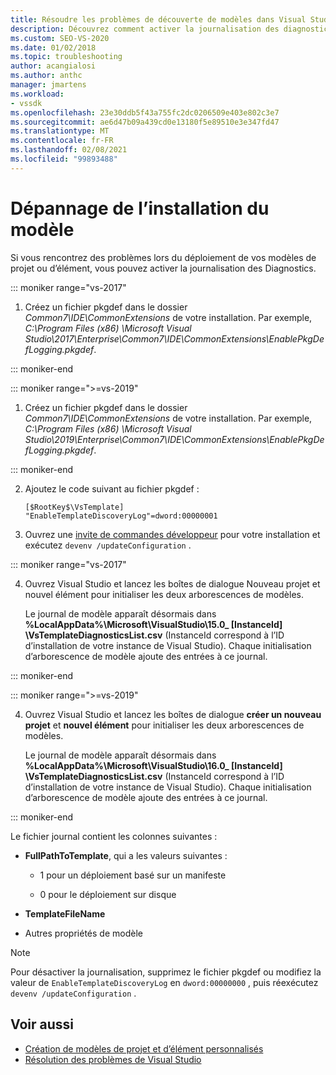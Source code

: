 ```yaml
---
title: Résoudre les problèmes de découverte de modèles dans Visual Studio | Microsoft Docs
description: Découvrez comment activer la journalisation des diagnostics pour résoudre les problèmes de déploiement de projets et de modèles personnalisés dans le kit de développement logiciel (SDK) Visual Studio.
ms.custom: SEO-VS-2020
ms.date: 01/02/2018
ms.topic: troubleshooting
author: acangialosi
ms.author: anthc
manager: jmartens
ms.workload:
- vssdk
ms.openlocfilehash: 23e30ddb5f43a755fc2dc0206509e403e802c3e7
ms.sourcegitcommit: ae6d47b09a439cd0e13180f5e89510e3e347fd47
ms.translationtype: MT
ms.contentlocale: fr-FR
ms.lasthandoff: 02/08/2021
ms.locfileid: "99893488"
---
```

# <a name="troubleshooting-template-installation"></a>Dépannage de l’installation du modèle

Si vous rencontrez des problèmes lors du déploiement de vos modèles de projet ou d’élément, vous pouvez activer la journalisation des Diagnostics.

::: moniker range="vs-2017"

1. Créez un fichier pkgdef dans le dossier *Common7\IDE\CommonExtensions* de votre installation. Par exemple, *C:\Program Files (x86) \Microsoft Visual Studio\2017\Enterprise\Common7\IDE\CommonExtensions\EnablePkgDefLogging.pkgdef*.

::: moniker-end

::: moniker range=">=vs-2019"

1. Créez un fichier pkgdef dans le dossier *Common7\IDE\CommonExtensions* de votre installation. Par exemple, *C:\Program Files (x86) \Microsoft Visual Studio\2019\Enterprise\Common7\IDE\CommonExtensions\EnablePkgDefLogging.pkgdef*.

::: moniker-end

2. Ajoutez le code suivant au fichier pkgdef :

    ```
    [$RootKey$\VsTemplate]
    "EnableTemplateDiscoveryLog"=dword:00000001
    ```

3. Ouvrez une [invite de commandes développeur](/dotnet/framework/tools/developer-command-prompt-for-vs) pour votre installation et exécutez `devenv /updateConfiguration` .

::: moniker range="vs-2017"

4. Ouvrez Visual Studio et lancez les boîtes de dialogue Nouveau projet et nouvel élément pour initialiser les deux arborescences de modèles.

   Le journal de modèle apparaît désormais dans **%LocalAppData%\Microsoft\VisualStudio\15.0_ [InstanceId] \VsTemplateDiagnosticsList.csv** (InstanceId correspond à l’ID d’installation de votre instance de Visual Studio). Chaque initialisation d’arborescence de modèle ajoute des entrées à ce journal.

::: moniker-end

::: moniker range=">=vs-2019"

4. Ouvrez Visual Studio et lancez les boîtes de dialogue **créer un nouveau projet** et **nouvel élément** pour initialiser les deux arborescences de modèles.

   Le journal de modèle apparaît désormais dans **%LocalAppData%\Microsoft\VisualStudio\16.0_ [InstanceId] \VsTemplateDiagnosticsList.csv** (InstanceId correspond à l’ID d’installation de votre instance de Visual Studio). Chaque initialisation d’arborescence de modèle ajoute des entrées à ce journal.

::: moniker-end

Le fichier journal contient les colonnes suivantes :

- **FullPathToTemplate**, qui a les valeurs suivantes :

  - 1 pour un déploiement basé sur un manifeste

  - 0 pour le déploiement sur disque

- **TemplateFileName**

- Autres propriétés de modèle

> [!NOTE]
> Pour désactiver la journalisation, supprimez le fichier pkgdef ou modifiez la valeur de `EnableTemplateDiscoveryLog` en `dword:00000000` , puis réexécutez `devenv /updateConfiguration` .

## <a name="see-also"></a>Voir aussi

- [Création de modèles de projet et d’élément personnalisés](creating-custom-project-and-item-templates.md)
- [Résolution des problèmes de Visual Studio](/troubleshoot/visualstudio/welcome-visual-studio/)
